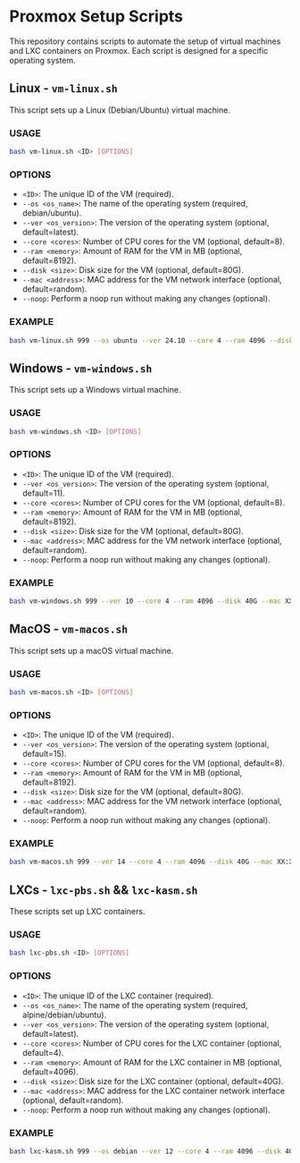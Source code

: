 # Proxmox Setup Scripts

This repository contains scripts to automate the setup of virtual machines and LXC containers on Proxmox. Each script is designed for a specific operating system.

## Linux - `vm-linux.sh`

This script sets up a Linux (Debian/Ubuntu) virtual machine.

### USAGE
```bash
bash vm-linux.sh <ID> [OPTIONS]
```

### OPTIONS
- `<ID>`: The unique ID of the VM (required).
- `--os <os_name>`: The name of the operating system (required, debian/ubuntu).
- `--ver <os_version>`: The version of the operating system (optional, default=latest).
- `--core <cores>`: Number of CPU cores for the VM (optional, default=8).
- `--ram <memory>`: Amount of RAM for the VM in MB (optional, default=8192).
- `--disk <size>`: Disk size for the VM (optional, default=80G).
- `--mac <address>`: MAC address for the VM network interface (optional, default=random).
- `--noop`: Perform a noop run without making any changes (optional).

### EXAMPLE
```bash
bash vm-linux.sh 999 --os ubuntu --ver 24.10 --core 4 --ram 4096 --disk 40G --mac XX:XX:XX:XX:XX --noop
```

## Windows - `vm-windows.sh`

This script sets up a Windows virtual machine.

### USAGE
```bash
bash vm-windows.sh <ID> [OPTIONS]
```

### OPTIONS
- `<ID>`: The unique ID of the VM (required).
- `--ver <os_version>`: The version of the operating system (optional, default=11).
- `--core <cores>`: Number of CPU cores for the VM (optional, default=8).
- `--ram <memory>`: Amount of RAM for the VM in MB (optional, default=8192).
- `--disk <size>`: Disk size for the VM (optional, default=80G).
- `--mac <address>`: MAC address for the VM network interface (optional, default=random).
- `--noop`: Perform a noop run without making any changes (optional).

### EXAMPLE
```bash
bash vm-windows.sh 999 --ver 10 --core 4 --ram 4096 --disk 40G --mac XX:XX:XX:XX:XX --noop
```

## MacOS - `vm-macos.sh`

This script sets up a macOS virtual machine.

### USAGE
```bash
bash vm-macos.sh <ID> [OPTIONS]
```

### OPTIONS
- `<ID>`: The unique ID of the VM (required).
- `--ver <os_version>`: The version of the operating system (optional, default=15).
- `--core <cores>`: Number of CPU cores for the VM (optional, default=8).
- `--ram <memory>`: Amount of RAM for the VM in MB (optional, default=8192).
- `--disk <size>`: Disk size for the VM (optional, default=80G).
- `--mac <address>`: MAC address for the VM network interface (optional, default=random).
- `--noop`: Perform a noop run without making any changes (optional).

### EXAMPLE
```bash
bash vm-macos.sh 999 --ver 14 --core 4 --ram 4096 --disk 40G --mac XX:XX:XX:XX:XX --noop
```

## LXCs - `lxc-pbs.sh` && `lxc-kasm.sh`

These scripts set up LXC containers.

### USAGE
```bash
bash lxc-pbs.sh <ID> [OPTIONS]
```

### OPTIONS
- `<ID>`: The unique ID of the LXC container (required).
- `--os <os_name>`: The name of the operating system (required, alpine/debian/ubuntu).
- `--ver <os_version>`: The version of the operating system (optional, default=latest).
- `--core <cores>`: Number of CPU cores for the LXC container (optional, default=4).
- `--ram <memory>`: Amount of RAM for the LXC container in MB (optional, default=4096).
- `--disk <size>`: Disk size for the LXC container (optional, default=40G).
- `--mac <address>`: MAC address for the LXC container network interface (optional, default=random).
- `--noop`: Perform a noop run without making any changes (optional).

### EXAMPLE
```bash
bash lxc-kasm.sh 999 --os debian --ver 12 --core 4 --ram 4096 --disk 40G --mac XX:XX:XX:XX:XX --noop
```

